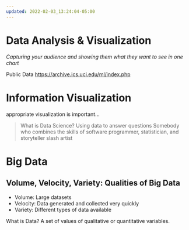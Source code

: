 ```yaml
---
updated: 2022-02-03_13:24:04-05:00
---
```

# Data Analysis & Visualization
*Capturing your audience and showing them what they want to see in one chart*

Public Data https://archive.ics.uci.edu/ml/index.php


# Information Visualization

appropriate visualization is important...

> What is Data Science?
> Using data to answer questions
> Somebody who combines the skills of software programmer, statistician, and storyteller slash artist



# Big Data
## Volume, Velocity, Variety: Qualities of Big Data
* Volume: Large datasets
* Velocity: Data generated and collected very quickly
* Variety: Different types of data available

What is Data? A set of values of qualitative or quantitative variables.




